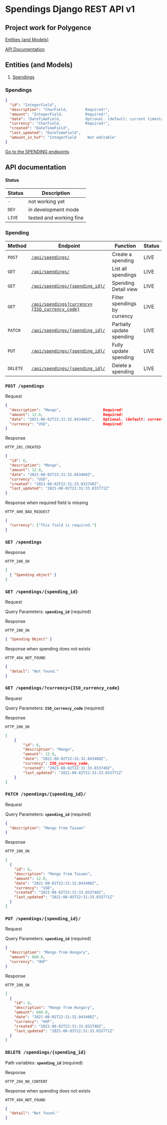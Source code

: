 # Spendings Django REST API v1

## Project work for Polygence

[Entities (and Models)](#entities-and-models)

[API Documentation](#api-documentation)

## Entities (and Models)

1. [Spendings](#spendings)

### Spendings

```json
{
  "id": "IntegerField",
  "description": "CharField,        Required!",
  "amount": "IntegerField,          Required!",
  "date": "DateTimeField,           Optional. (default: current timestamp)",
  "currency": "CharField,           Required!",
  "created": "DateTimeField",
  "last_updated": "DateTimeField",
  "amount_in_huf": "IntegerField     Not editable"
}
```

[Go to the SPENDING endpoints](#spending)

## API documentation

#### Status

| Status | Description             |
| ------ | ----------------------- |
| `-`    | not working yet         |
| `DEV`  | in development mode     |
| `LIVE` | tested and working fine |

### Spending

| Method   | Endpoint                                                                                 | Function                     | Status |
| -------- | ---------------------------------------------------------------------------------------- | ---------------------------- | ------ |
| `POST`   | [`/api/spendings/`](#post-spendings)                                                     | Create a spending            | LIVE   |
| `GET`    | [`/api/spendings/`](#get-spendings)                                                      | List all spendings           | LIVE   |
| `GET`    | [`/api/spendings/{spending_id}/`](#get-spendingsspending_id)                             | Spending Detail view         | LIVE   |
| `GET`    | [`/api/spendings?currency={ISO_currency_code}`](#get-spendingscurrencyiso_currency_code) | Filter spendings by currency | LIVE   |
| `PATCH`  | [`/api/spendings/{spending_id}/`](#patch-spendingsspending_id)                           | Partially update spending    | LIVE   |
| `PUT`    | [`/api/spendings/{spending_id}/`](#put-spendingsspending_id)                             | Fully update spending        | LIVE   |
| `DELETE` | [`/api/spendings/{spending_id}/`](#delete-spendingsspending_id)                          | Delete a spending            | LIVE   |

### `POST /spendings`

Request

```json
{
  "description": "Mango",                   Required!
  "amount": 12.0,                           Required!
  "date": "2021-06-02T22:31:32.843408Z",    Optional. (default: current timestamp),
  "currency": "USD",                        Required!
}
```

Response

`HTTP_201_CREATED`

```json
{
  "id": 6,
  "description": "Mango",
  "amount": 12.0,
  "date": "2021-06-02T22:31:32.843408Z",
  "currency": "USD",
  "created": "2021-08-02T22:31:33.033740Z",
  "last_updated": "2021-08-02T22:31:33.033771Z"
}
```

Response when required field is missing

`HTTP_400_BAD_REQUEST`

```json
{
  "currency": ["This field is required."]
}
```

### `GET /spendings`

Response

`HTTP_200_OK`

```json
[
  { "Spending object" }
]
```

### `GET /spendings/{spending_id}`

Request

Query Parameters: **`spending_id`** (required)

Response

`HTTP_200_OK`

```json
{ "Spending Object" }
```

Response when spending does not exists

`HTTP_404_NOT_FOUND`

```json
{
  "detail": "Not found."
}
```

### `GET /spendings/?currency={ISO_currency_code}`

Request

Query Parameters: **`ISO_currency_code`** (required)

Response

`HTTP_200_OK`

```json
[
    {
        "id": 6,
        "description": "Mango",
        "amount": 12.0,
        "date": "2021-08-02T22:31:32.843408Z",
        "currency": ISO_currency_code,
        "created": "2021-08-02T22:31:33.033740Z",
        "last_updated": "2021-08-02T22:31:33.033771Z"
    }
]
```

### `PATCH /spendings/{spending_id}/`

Request

Query Parameters: **`spending_id`** (required)

```json
{
  "description": "Mango from Taiwan"
}
```

Response

`HTTP_200_OK`

```json
[
  {
    "id": 6,
    "description": "Mango from Taiwan",
    "amount": 12.0,
    "date": "2021-08-02T22:31:32.843408Z",
    "currency": "USD",
    "created": "2021-08-02T22:31:33.033740Z",
    "last_updated": "2021-08-03T22:31:33.033771Z"
  }
]
```

### `PUT /spendings/{spending_id}/`

Request

Query Parameters: **`spending_id`** (required)

```json
{
  "description": "Mango from Hungary",
  "amount": 680.0,
  "currency": "HUF"
}
```

Response

`HTTP_200_OK`

```json
[
  {
    "id": 6,
    "description": "Mango from Hungary",
    "amount": 680.0,
    "date": "2021-08-02T22:31:32.843408Z",
    "currency": "HUF",
    "created": "2021-08-02T22:31:33.033740Z",
    "last_updated": "2021-08-03T22:31:33.033771Z"
  }
]
```

### `DELETE /spendings/{spending_id}`

Path variables: **`spending_id`** (required)

Response

`HTTP_204_NO_CONTENT`

Response when spending does not exists

`HTTP_404_NOT_FOUND`

```json
{
  "detail": "Not found."
}
```
